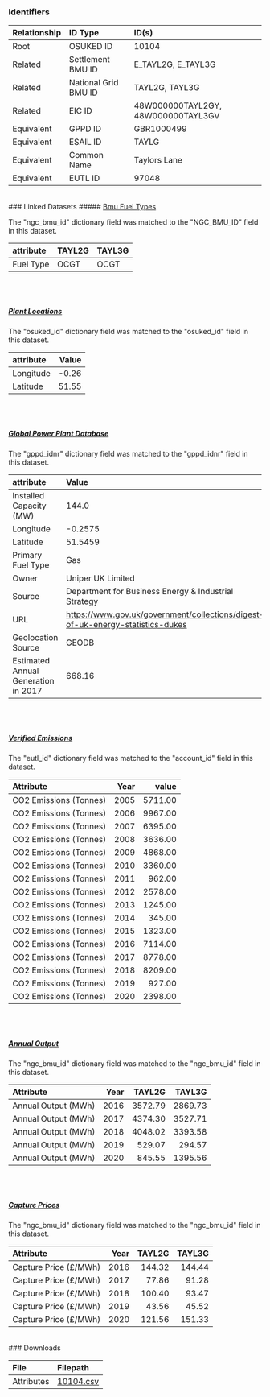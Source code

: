 ### Identifiers

| Relationship   | ID Type              | ID(s)                              |
|:---------------|:---------------------|:-----------------------------------|
| Root           | OSUKED ID            | 10104                              |
| Related        | Settlement BMU ID    | E_TAYL2G, E_TAYL3G                 |
| Related        | National Grid BMU ID | TAYL2G, TAYL3G                     |
| Related        | EIC ID               | 48W000000TAYL2GY, 48W000000TAYL3GV |
| Equivalent     | GPPD ID              | GBR1000499                         |
| Equivalent     | ESAIL ID             | TAYLG                              |
| Equivalent     | Common Name          | Taylors Lane                       |
| Equivalent     | EUTL ID              | 97048                              |

<br>
### Linked Datasets
##### <a href="https://osuked.github.io/Power-Station-Dictionary/datasets/bmu-fuel-types">Bmu Fuel Types</a>



The "ngc_bmu_id" dictionary field was matched to the "NGC_BMU_ID" field in this dataset.

| attribute   | TAYL2G   | TAYL3G   |
|:------------|:---------|:---------|
| Fuel Type   | OCGT     | OCGT     |

<br><br>
##### <a href="https://osuked.github.io/Power-Station-Dictionary/datasets/plant-locations">Plant Locations</a>



The "osuked_id" dictionary field was matched to the "osuked_id" field in this dataset.

| attribute   |   Value |
|:------------|--------:|
| Longitude   |   -0.26 |
| Latitude    |   51.55 |

<br><br>
##### <a href="https://osuked.github.io/Power-Station-Dictionary/datasets/global-power-plant-database">Global Power Plant Database</a>



The "gppd_idnr" dictionary field was matched to the "gppd_idnr" field in this dataset.

| attribute                           | Value                                                                          |
|:------------------------------------|:-------------------------------------------------------------------------------|
| Installed Capacity (MW)             | 144.0                                                                          |
| Longitude                           | -0.2575                                                                        |
| Latitude                            | 51.5459                                                                        |
| Primary Fuel Type                   | Gas                                                                            |
| Owner                               | Uniper UK Limited                                                              |
| Source                              | Department for Business Energy & Industrial Strategy                           |
| URL                                 | https://www.gov.uk/government/collections/digest-of-uk-energy-statistics-dukes |
| Geolocation Source                  | GEODB                                                                          |
| Estimated Annual Generation in 2017 | 668.16                                                                         |

<br><br>
##### <a href="https://osuked.github.io/Power-Station-Dictionary/datasets/verified-emissions">Verified Emissions</a>



The "eutl_id" dictionary field was matched to the "account_id" field in this dataset.

| Attribute              |   Year |   value |
|:-----------------------|-------:|--------:|
| CO2 Emissions (Tonnes) |   2005 | 5711.00 |
| CO2 Emissions (Tonnes) |   2006 | 9967.00 |
| CO2 Emissions (Tonnes) |   2007 | 6395.00 |
| CO2 Emissions (Tonnes) |   2008 | 3636.00 |
| CO2 Emissions (Tonnes) |   2009 | 4868.00 |
| CO2 Emissions (Tonnes) |   2010 | 3360.00 |
| CO2 Emissions (Tonnes) |   2011 |  962.00 |
| CO2 Emissions (Tonnes) |   2012 | 2578.00 |
| CO2 Emissions (Tonnes) |   2013 | 1245.00 |
| CO2 Emissions (Tonnes) |   2014 |  345.00 |
| CO2 Emissions (Tonnes) |   2015 | 1323.00 |
| CO2 Emissions (Tonnes) |   2016 | 7114.00 |
| CO2 Emissions (Tonnes) |   2017 | 8778.00 |
| CO2 Emissions (Tonnes) |   2018 | 8209.00 |
| CO2 Emissions (Tonnes) |   2019 |  927.00 |
| CO2 Emissions (Tonnes) |   2020 | 2398.00 |

<br><br>
##### <a href="https://osuked.github.io/Power-Station-Dictionary/datasets/annual-output">Annual Output</a>



The "ngc_bmu_id" dictionary field was matched to the "ngc_bmu_id" field in this dataset.

| Attribute           |   Year |   TAYL2G |   TAYL3G |
|:--------------------|-------:|---------:|---------:|
| Annual Output (MWh) |   2016 |  3572.79 |  2869.73 |
| Annual Output (MWh) |   2017 |  4374.30 |  3527.71 |
| Annual Output (MWh) |   2018 |  4048.02 |  3393.58 |
| Annual Output (MWh) |   2019 |   529.07 |   294.57 |
| Annual Output (MWh) |   2020 |   845.55 |  1395.56 |

<br><br>
##### <a href="https://osuked.github.io/Power-Station-Dictionary/datasets/capture-prices">Capture Prices</a>



The "ngc_bmu_id" dictionary field was matched to the "ngc_bmu_id" field in this dataset.

| Attribute             |   Year |   TAYL2G |   TAYL3G |
|:----------------------|-------:|---------:|---------:|
| Capture Price (£/MWh) |   2016 |   144.32 |   144.44 |
| Capture Price (£/MWh) |   2017 |    77.86 |    91.28 |
| Capture Price (£/MWh) |   2018 |   100.40 |    93.47 |
| Capture Price (£/MWh) |   2019 |    43.56 |    45.52 |
| Capture Price (£/MWh) |   2020 |   121.56 |   151.33 |


<br>
### Downloads


| File       | Filepath                                                                              |
|:-----------|:--------------------------------------------------------------------------------------|
| Attributes | [10104.csv](https://osuked.github.io/Power-Station-Dictionary/object_attrs/10104.csv) |
